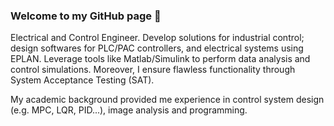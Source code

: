 ### Welcome to my GitHub page 👋

Electrical and Control Engineer. Develop solutions for industrial control; design softwares for PLC/PAC controllers, and electrical systems using EPLAN. Leverage tools like Matlab/Simulink to perform data analysis and control simulations. Moreover, I ensure flawless functionality through System Acceptance Testing (SAT).

My academic background provided me experience in control system design (e.g. MPC, LQR, PID...), image analysis and programming.


<!--
**gretarmark/gretarmark** is a ✨ _special_ ✨ repository because its `README.md` (this file) appears on your GitHub profile.

Here are some ideas to get you started:

- 🔭 I’m currently working on ...
- 🌱 I’m currently learning ...
- 👯 I’m looking to collaborate on ...
- 🤔 I’m looking for help with ...
- 💬 Ask me about ...
- 📫 How to reach me: ...
- 😄 Pronouns: ...
- ⚡ Fun fact: ...
-->


